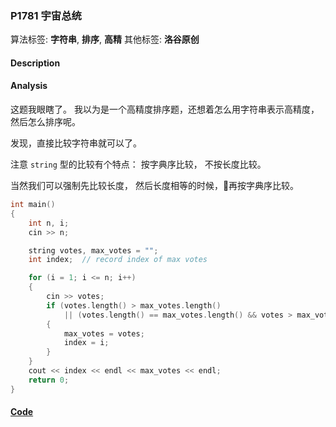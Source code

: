 ### P1781 宇宙总统

算法标签: **字符串**, **排序**, **高精**
其他标签: **洛谷原创**


#### Description

#### Analysis

这题我眼瞎了。 我以为是一个高精度排序题，还想着怎么用字符串表示高精度，然后怎么排序呢。

发现，直接比较字符串就可以了。

注意 `string` 型的比较有个特点： 按字典序比较， 不按长度比较。

当然我们可以强制先比较长度， 然后长度相等的时候，再按字典序比较。

```cpp
int main()
{
    int n, i;
    cin >> n;

    string votes, max_votes = "";
    int index;  // record index of max votes

    for (i = 1; i <= n; i++)
    {
        cin >> votes;
        if (votes.length() > max_votes.length()
            || (votes.length() == max_votes.length() && votes > max_votes))
        {
            max_votes = votes;
            index = i;
        }
    }
    cout << index << endl << max_votes << endl;
    return 0;
}
```

#### [Code](../cpp/p1781.cpp)
